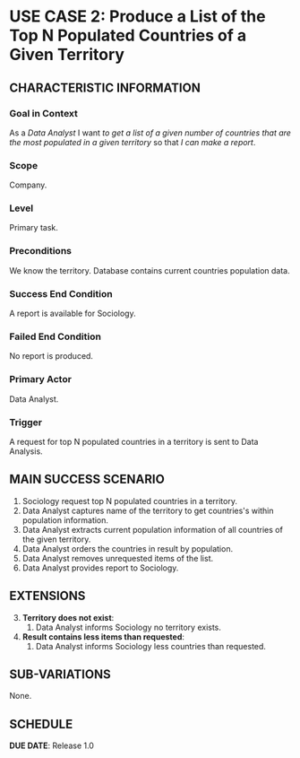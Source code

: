 # USE CASE 2: Produce a List of the Top N Populated Countries of a Given Territory

## CHARACTERISTIC INFORMATION

### Goal in Context

As a *Data Analyst* I want *to get a list of a given number of countries that are the most populated in a given territory* so that *I can make a report*.

### Scope

Company.

### Level

Primary task.

### Preconditions

We know the territory. Database contains current countries population data.

### Success End Condition

A report is available for Sociology.

### Failed End Condition

No report is produced.

### Primary Actor

Data Analyst.

### Trigger

A request for top N populated countries in a territory is sent to Data Analysis.

## MAIN SUCCESS SCENARIO

1. Sociology request top N populated countries in a territory.
2. Data Analyst captures name of the territory to get countries's within population information.
3. Data Analyst extracts current population information of all countries of the given territory.
4. Data Analyst orders the countries in result by population.
5. Data Analyst removes unrequested items of the list.
6. Data Analyst provides report to Sociology.

## EXTENSIONS

3. **Territory does not exist**:
    1. Data Analyst informs Sociology no territory exists.
5. **Result contains less items than requested**:
    1. Data Analyst informs Sociology less countries than requested.

## SUB-VARIATIONS

None.

## SCHEDULE

**DUE DATE**: Release 1.0